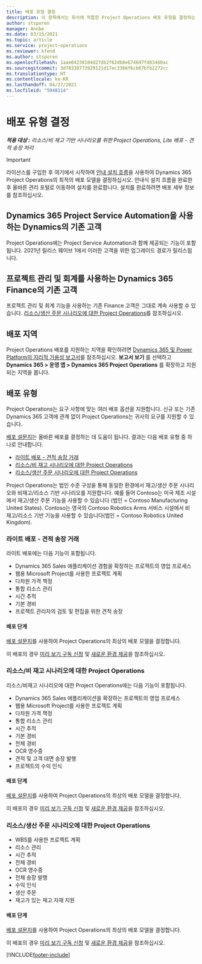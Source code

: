```yaml
---
title: 배포 유형 결정
description: 이 항목에서는 회사에 적합한 Project Operations 배포 유형을 결정하는 데 도움이 되는 정보를 제공합니다.
author: stsporen
manager: Annbe
ms.date: 03/15/2021
ms.topic: article
ms.service: project-operations
ms.reviewer: kfend
ms.author: stsporen
ms.openlocfilehash: 1aae04230104d27db2f62db8e674697fd83460ac
ms.sourcegitcommit: 3d78338773929121d17ec3386f6cb67bfb2272cc
ms.translationtype: HT
ms.contentlocale: ko-KR
ms.lasthandoff: 04/27/2021
ms.locfileid: "5948114"
---
```

# <a name="determine-your-deployment-type"></a>배포 유형 결정

_**적용 대상 :** 리소스/비 재고 기반 시나리오를 위한 Project Operations, Lite 배포 - 견적 송장 처리_

> [!IMPORTANT]
> 라이선스를 구입한 후 여기에서 시작하여 [안내 설치 흐름](https://aka.ms/provisionprojectoperations)을 사용하여 Dynamics 365 Project Operations의 최적의 배포 모델을 결정하십시오.
> 안내식 설치 흐름을 완료한 후 올바른 관리 포털로 이동하여 설치를 완료합니다. 설치를 완료하려면 배포 세부 정보를 참조하십시오.


## <a name="existing-customers-of-dynamics-using-dynamics-365-project-service-automation"></a>Dynamics 365 Project Service Automation을 사용하는 Dynamics의 기존 고객
Project Operations에는 Project Service Automation과 함께 제공되는 기능이 포함됩니다. 2021년 릴리스 웨이브 1에서 이러한 고객을 위한 업그레이드 경로가 릴리스됩니다.

## <a name="existing-customers-of-dynamics-365-finance-using-project-management-and-accounting"></a>프로젝트 관리 및 회계를 사용하는 Dynamics 365 Finance의 기존 고객 

프로젝트 관리 및 회계 기능을 사용하는 기존 Finance 고객은 그대로 계속 사용할 수 있습니다. [리소스/생산 주문 시나리오에 대한 Project Operations](#pma)를 참조하십시오.


## <a name="deployment-regions"></a>배포 지역
Project Operations 배포를 지원하는 지역을 확인하려면 [Dynamics 365 및 Power Platform의 지리적 가용성 보고서](https://dynamics.microsoft.com/en-us/geographic-availability/)를 참조하십시오. **보고서 보기** 를 선택하고 **Dynamics 365 > 운영 앱 > Dynamics 365 Project Operations** 를 확장하고 지원되는 지역을 봅니다.

## <a name="deployment-types"></a>배포 유형
Project Operations는 요구 사항에 맞는 여러 배포 옵션을 지원합니다. 신규 또는 기존 Dynamics 365 고객에 관계 없이 Project Operations는 귀사의 요구를 지원할 수 있습니다.

[배포 설문지](https://aka.ms/provisionprojectoperations)는 올바른 배포를 결정하는 데 도움이 됩니다. 결과는 다음 배포 유형 중 하나로 안내합니다.

- [라이트 배포 - 견적 송장 거래](#lite)
- [리소스/비 재고 시나리오에 대한 Project Operations](#integrated)
- [리소스/생산 주문 시나리오에 대한 Project Operations](#pma)

Project Operations는 법인 수준 구성을 통해 동일한 환경에서 재고/생산 주문 시나리오와 비재고/리소스 기반 시나리오를 지원합니다. 예를 들어 Contoso는 미국 제조 시설에서 재고/생산 주문 기능을 사용할 수 있습니다 (법인 = Contoso Manufacturing United States). Contoso는 영국의 Contoso Robotics Arms 서비스 시설에서 비 재고/리소스 기반 기능을 사용할 수 있습니다(법인 = Contoso Robotics United Kingdom).

### <a name="lite-deployment---deal-to-proforma-invoicing"></a><a  name="lite"></a>라이트 배포 - 견적 송장 거래

라이트 배포에는 다음 기능이 포함됩니다.

- Dynamics 365 Sales 애플리케이션 경험을 확장하는 프로젝트의 영업 프로세스
- 웹용 Microsoft Project를 사용한 프로젝트 계획
- 다차원 가격 책정
- 통합 리소스 관리
- 시간 추적
- 기본 경비
- 프로젝트 관리자의 검토 및 편집을 위한 견적 송장 

#### <a name="deployment-steps"></a>배포 단계
[배포 설문지](https://aka.ms/provisionprojectoperations)를 사용하여 Project Operations의 최상의 배포 모델을 결정합니다.

이 배포의 경우 [미리 보기 구독 신청](lite-preview-subscription-sign-up.md) 및 [새로운 환경 제공](lite-deployment.md)을 참조하십시오. 


### <a name="project-operations-for-resourcenon-stocked-scenarios"></a><a name="integrated"></a>리소스/비 재고 시나리오에 대한 Project Operations
리소스/비재고 시나리오에 대한 Project Operations에는 다음 기능이 포함됩니다.
 
- Dynamics 365 Sales 애플리케이션을 확장하는 프로젝트의 영업 프로세스
- 웹용 Microsoft Project를 사용한 프로젝트 계획
- 다차원 가격 책정
- 통합 리소스 관리
- 시간 추적
- 기본 경비
- 전체 경비
- OCR 영수증
- 견적 및 고객 대면 송장 발행 
- 프로젝트의 수익 인식

#### <a name="deployment-steps"></a>배포 단계
[배포 설문지](https://aka.ms/provisionprojectoperations)를 사용하여 Project Operations의 최상의 배포 모델을 결정합니다.

이 배포의 경우 [미리 보기 구독 신청](resource-sign-up-preview-subscription.md) 및 [새로운 환경 제공](resource-provision-new-environment.md)을 참조하십시오. 


### <a name="project-operations-for-stockedproduction-order-scenarios"></a><a name="pma"></a>리소스/생산 주문 시나리오에 대한 Project Operations

- WBS를 사용한 프로젝트 계획
- 리소스 관리
- 시간 추적
- 전체 경비
- OCR 영수증
- 전체 송장 발행
- 수익 인식
- 생산 주문
- 재고가 있는 재고 자재 지원

#### <a name="deployment-steps"></a>배포 단계
[배포 설문지](https://aka.ms/provisionprojectoperations)를 사용하여 Project Operations의 최상의 배포 모델을 결정합니다.

이 배포의 경우 [미리 보기 구독 신청](/dynamics365/fin-ops-core/dev-itpro/dev-tools/sign-up-preview-subscription?toc=%2fdynamics365%2ffinance%2ftoc.json) 및 [새로운 환경 제공](/dynamics365/fin-ops-core/dev-itpro/deployment/deploy-demo-environment?toc=%2fdynamics365%2ffinance%2ftoc.json)을 참조하십시오. 



[!INCLUDE[footer-include](../includes/footer-banner.md)]